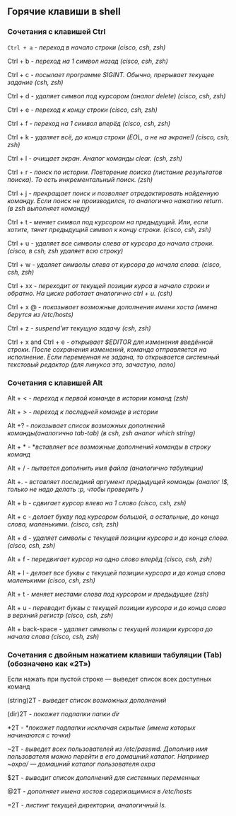## Горячие клавиши в shell

### **Сочетания с клавишей Ctrl**

`Ctrl + a` - *переход в начало строки (cisco, csh, zsh)*

Ctrl + b - *переход на 1 символ назад (cisco, csh, zsh)*

Ctrl + c - *посылает программе SIGINT. Обычно, прерывает текущее задание (csh, zsh)*

Ctrl + d - *удаляет символ под курсором (аналог delete) (cisco, csh, zsh)*

Ctrl + e - *переход к концу строки (cisco, csh, zsh)*

Ctrl + f - *переход на 1 символ вперёд (cisco, csh, zsh)*

Ctrl + k - *удаляет всё, до конца строки (EOL, а не на экране!) (cisco, csh, zsh)*

Ctrl + l - *очищает экран. Аналог команды clear. (csh, zsh)*

Ctrl + r - *поиск по истории. Повторение поиска (листание результатов поиска). То есть инкрементальный поиск. (zsh)*

Ctrl + j - *прекращает поиск и позволяет отредактировать найденную команду. Если поиск не производился, то аналогично нажатию return. (в zsh выполняет команду)*

Ctrl + t - *меняет символ под курсором на предыдущий. Или, если хотите, тянет предыдущий символ к концу строки. (cisco, csh, zsh)*

Ctrl + u - *удаляет все символы слева от курсора до начала строки. (cisco, в csh, zsh удаляет всю строку)*

Ctrl + w - *удаляет символы слева от курсора до начала слова. (cisco, csh, zsh)*

Ctrl + xx - *переходит от текущей позиции курса в начало строки и обратно. На циске работает аналогично ctrl + u. (csh)*

Ctrl + x @ - *показывает возможные дополнения имени хоста (имена берутся из /etc/hosts)*

Ctrl + z - *suspend'ит текущую задачу (csh, zsh)*

Ctrl + x and Ctrl + e - *открывает $EDITOR для изменения введённой строки. После сохранения изменений, команда отправляется на исполнение. Если переменная не задана, то открывается системный текстовый редактор (для линукса это, зачастую, nano)*


### **Сочетания с клавишей Alt**

Alt + < - *переход к первой команде в истории команд (zsh)*

Alt + > - *переход к последней команде в истории*

Alt +? - *показывает список возможных дополнений команды(аналогично tab-tab) (в csh, zsh аналог which string)*

Alt + * - **вставляет все возможные дополнений команды в строку команд*

Alt + / - *пытается дополнить имя файла (аналогично табуляции)*

Alt +. - *вставляет последний аргумент предыдущей команды (аналог !$, только не надо делать :p, чтобы проверить )*

Alt + b - *сдвигает курсор влево на 1 слово (cisco, csh, zsh)*

Alt + c - *делает букву под курсором большой, а остальные, до конца слова, маленькими. (cisco, csh, zsh)*

Alt + d - *удаляет символы с текущей позиции курсора и до конца слова. (cisco, csh, zsh)*

Alt + f - *передвигает курсор на одно слово вперёд (cisco, csh, zsh)*

Alt + l - *делает все буквы с текущей позиции курсора и до конца слова маленькими (cisco, csh, zsh)*

Alt + t - *меняет местами слова под курсором и предыдущее (zsh)*

Alt + u - *переводит буквы с текущей позиции курсора и до конца слова в верхний регистр (cisco, csh, zsh)*

Alt + back-space - *удаляет символы с текущей позиции курсора до начала слова (cisco, csh, zsh)*


### **Сочетания с двойным нажатием клавиши табуляции (Tab) (обозначено как «2Т»)**

Если нажать при пустой строке — выведет список всех доступных команд

(string)2T - *выведет список возможных дополнений*

(dir)2T - *покажет подпапки папки dir*

*2T - **покажет подпапки исключая скрытые (имена которых начинаются с точки)*

~2T - *выведет всех пользователей из /etc/passwd. Дополнив имя пользователя можно перейти в его домашний каталог. Например ~oxpa/ — домашний каталог пользователя oxpa*

$2T - *выводит список дополнений для системных переменных*

@2T - *дополняет имена хостов содержащимися в /etc/hosts*

=2T - *листинг текущей директории, аналогичный ls.*